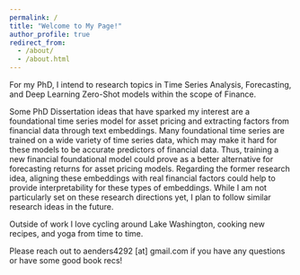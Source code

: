 ```yaml
---
permalink: /
title: "Welcome to My Page!"
author_profile: true
redirect_from: 
  - /about/
  - /about.html
---
```


For my PhD, I intend to research topics in Time Series Analysis, Forecasting, and Deep Learning Zero-Shot models within the scope of Finance.

Some PhD Dissertation ideas that have sparked my interest are a foundational time series model for asset pricing and extracting factors from financial data through text embeddings. Many foundational time series are trained on a wide variety of time series data, which may make it hard for these models to be accurate predictors of financial data. Thus, training a new financial foundational model could prove as a better alternative for forecasting returns for asset pricing models. Regarding the former research idea, aligning these embeddings with real financial factors could help to provide interpretability for these types of embeddings. While I am not particularly set on these research directions yet, I plan to follow similar research ideas in the future.

Outside of work I love cycling around Lake Washington, cooking new recipes, and yoga from time to time.

Please reach out to aenders4292 [at] gmail.com if you have any questions or have some good book recs!
